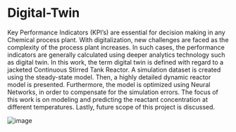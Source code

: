 # Digital-Twin

Key Performance Indicators (KPI’s) are essential for decision making in any Chemical process plant. With digitalization, new challenges are faced as the complexity of the process plant increases. In such cases, the performance indicators are generally calculated using deeper analytics technology such as digital twin. In this work, the term digital twin is defined with regard to a jacketed Continuous Stirred Tank Reactor. A simulation dataset is created using the steady-state model. Then, a highly detailed dynamic reactor model is presented. Furthermore, the model is optimized using Neural Networks, in order to compensate for the simulation errors. The focus of this work is on modeling and predicting the reactant concentration at different temperatures. Lastly, future scope of this project is discussed.

![image](https://user-images.githubusercontent.com/76917638/168315182-ae1a9e57-09ec-4ed0-93d9-f9915238ce57.png)
